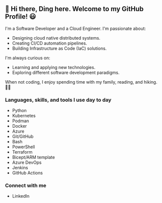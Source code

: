 ## 👋 Hi there, Ding here. Welcome to my GitHub Profile! 😃

I'm a Software Developer and a Cloud Engineer. I'm passionate about:

- Designing cloud native distributed systems.
- Creating CI/CD automation pipelines.
- Building Infrastructure as Code (IaC) solutions.

I'm always curious on:

- Learning and applying new technologies.
- Exploring different software development paradigms.

When not coding, I enjoy spending time with my family, reading, and hiking. 🚶‍♂️

### Languages, skills, and tools I use day to day

- Python
- Kubernetes
- Podman
- Docker
- Azure
- Git/GitHub
- Bash
- PowerShell
- Terraform
- Bicept/ARM template
- Azure DevOps
- Jenkins
- GitHub Actions

### Connect with me

- LinkedIn

